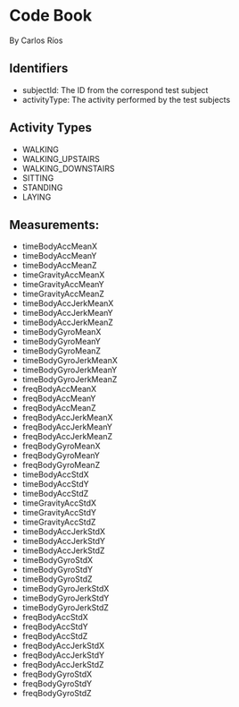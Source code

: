 # Code Book
By Carlos Ríos

## Identifiers
- subjectId: The ID from the correspond test subject
- activityType: The activity performed by the test subjects

## Activity Types
- WALKING
- WALKING_UPSTAIRS
- WALKING_DOWNSTAIRS
- SITTING
- STANDING
- LAYING


## Measurements:
- timeBodyAccMeanX
- timeBodyAccMeanY 
- timeBodyAccMeanZ 
- timeGravityAccMeanX 
- timeGravityAccMeanY 
- timeGravityAccMeanZ 
- timeBodyAccJerkMeanX 
- timeBodyAccJerkMeanY 
- timeBodyAccJerkMeanZ 
- timeBodyGyroMeanX 
- timeBodyGyroMeanY 
- timeBodyGyroMeanZ 
- timeBodyGyroJerkMeanX 
- timeBodyGyroJerkMeanY 
- timeBodyGyroJerkMeanZ 
- freqBodyAccMeanX 
- freqBodyAccMeanY 
- freqBodyAccMeanZ 
- freqBodyAccJerkMeanX 
- freqBodyAccJerkMeanY 
- freqBodyAccJerkMeanZ 
- freqBodyGyroMeanX 
- freqBodyGyroMeanY 
- freqBodyGyroMeanZ 
- timeBodyAccStdX 
- timeBodyAccStdY 
- timeBodyAccStdZ 
- timeGravityAccStdX 
- timeGravityAccStdY 
- timeGravityAccStdZ 
- timeBodyAccJerkStdX 
- timeBodyAccJerkStdY 
- timeBodyAccJerkStdZ 
- timeBodyGyroStdX 
- timeBodyGyroStdY 
- timeBodyGyroStdZ 
- timeBodyGyroJerkStdX 
- timeBodyGyroJerkStdY 
- timeBodyGyroJerkStdZ 
- freqBodyAccStdX 
- freqBodyAccStdY 
- freqBodyAccStdZ 
- freqBodyAccJerkStdX 
- freqBodyAccJerkStdY 
- freqBodyAccJerkStdZ 
- freqBodyGyroStdX 
- freqBodyGyroStdY 
- freqBodyGyroStdZ
